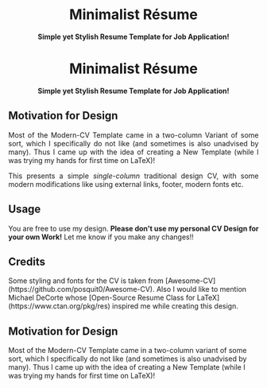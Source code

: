 <h1 align = "center">
  Minimalist Résume
</h1>

<p align = "center"><b>Simple yet Stylish Resume Template for Job Application!</b></p>
<h1 align = "center">
  Minimalist Résume
</h1>

<p align = "center"><b>Simple yet Stylish Resume Template for Job Application!</b></p>



## Motivation for Design

<p align = "justify">Most of the Modern-CV Template came in a two-column Variant of some sort, which I specifically do not like (and sometimes is also unadvised by many). Thus I came up with the idea of creating a New Template (while I was trying my hands for first time on LaTeX)!</p>

<p align = "justify">This presents a simple <i>single-column</i> traditional design CV, with some modern modifications like using external links, footer, modern fonts etc.</p>

## Usage

<p align = "justify">You are free to use my design. <b>Please don't use my personal CV Design for your own Work!</b> Let me know if you make any changes!!</p>

## Credits

<p algin = "justify">Some styling and fonts for the CV is taken from [Awesome-CV](https://github.com/posquit0/Awesome-CV). Also I would like to mention Michael DeCorte whose [Open-Source Resume Class for LaTeX](https://www.ctan.org/pkg/res) inspired me while creating this design.</p>

## Motivation for Design
Most of the Modern-CV Template came in a two-column variant of some sort, which I specifically do not like (and sometimes is also unadvised by many). Thus I came up with the idea of creating a New Template (while I was trying my hands for first time on LaTeX)!
